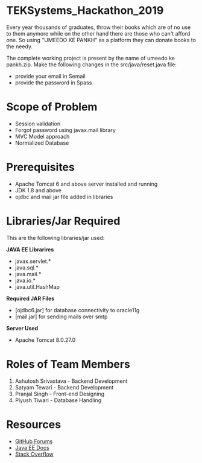 # TEKSystems_Hackathon_2019
Every year thousands of graduates, throw their books which are of no use to them anymore while on the other hand there are those who can't afford one. So using "UMEEDO KE PANKH" as a platform they can donate books to the needy.

The complete working project is present by the name of umeedo ke pankh.zip.
Make the following changes in the src/java/reset.java file:
 * provide your email in Semail
 * provide the password in Spass

# Scope of Problem
 * Session validation
 * Forgot password using javax.mail library
 * MVC Model approach
 * Normalized Database

# Prerequisites
 * Apache Tomcat 6 and above server installed and running
 * JDK 1.8 and above
 * ojdbc and mail jar file added in libraries

# Libraries/Jar Required
This are the following libraries/jar used:

**JAVA EE Librarires**
 * javax.servlet.*
 * java.sql.*
 * java.mail.*
 * java.io.*
 * java.util.HashMap
 
**Required JAR Files**
  * [ojdbc6.jar] for database connectivity to oracle11g
  * [mail.jar] for sending mails over smtp
  
**Server Used**
  * Apache Tomcat 8.0.27.0

# Roles of Team Members
1. Ashutosh Srivastava  - Backend Development
2. Satyam Tewari        - Backend Development
3. Pranjal Singh        - Front-end  Designing
4. Piyush Tiwari        - Database Handling

# Resources
 * [GitHub Forums](https://github.community/)
 * [Java EE Docs](https://docs.oracle.com/)
 * [Stack Overflow](https://stackoverflow.com/)
